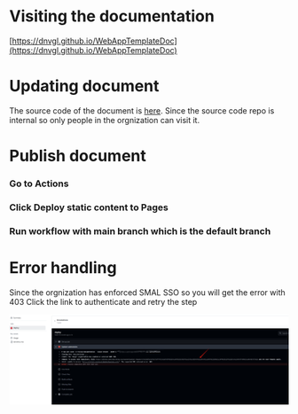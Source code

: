 # Visiting the documentation

[https://dnvgl.github.io/WebAppTemplateDoc](https://dnvgl.github.io/WebAppTemplateDoc)

# Updating document

The source code of the document is [here](https://github.com/dnvgl/WebAppTemplate/tree/release/documentation).
Since the source code repo is internal so only people in the orgnization can visit it.

# Publish document

### Go to **Actions**

### Click Deploy static content to Pages

### Run workflow with **main** branch which is the default branch

# Error handling

Since the orgnization has enforced SMAL SSO so you will get the error with 403
Click the link to authenticate and retry the step

![error](/assets/error.png 'error')
